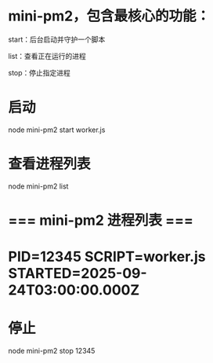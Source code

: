 # mini-pm2，包含最核心的功能：

start：后台启动并守护一个脚本

list：查看正在运行的进程

stop：停止指定进程

# 启动
node mini-pm2 start worker.js

# 查看进程列表
node mini-pm2 list
# === mini-pm2 进程列表 ===
# PID=12345  SCRIPT=worker.js  STARTED=2025-09-24T03:00:00.000Z

# 停止
node mini-pm2 stop 12345

